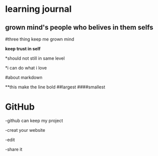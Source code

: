 # learning journal

## grown mind's people who belives in them selfs
#three thing keep me grown mind

**keep trust in self**

*should not still in same level

*i can do what i love

#about markdown

**this make the line bold
##largest
####smallest


# GitHub

-github can keep my project

-creat your website

-edit 

-share it 



